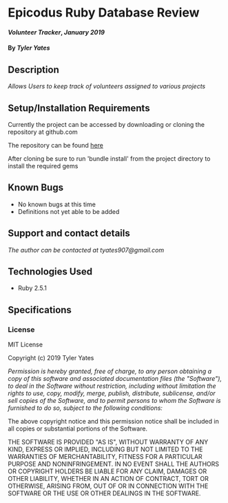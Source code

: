 # Epicodus Ruby Database Review

#### _Volunteer Tracker_, _January 2019_

#### By _**Tyler Yates**_

## Description

_Allows Users to keep track of volunteers assigned to various projects_

## Setup/Installation Requirements

Currently the project can be accessed by downloading or cloning the repository at github.com

The repository can be found [here](https://github.com/YTyler/yatesRubyDatabaseReview.git)

After cloning be sure to run 'bundle install' from the project directory to install the required gems

## Known Bugs

* No known bugs at this time
* Definitions not yet able to be added

## Support and contact details

_The author can be contacted at tyates907@gmail.com_

## Technologies Used

* Ruby 2.5.1

## Specifications

### License

MIT License

Copyright (c) 2019 Tyler Yates

*Permission is hereby granted, free of charge, to any person obtaining a copy
of this software and associated documentation files (the "Software"), to deal
in the Software without restriction, including without limitation the rights
to use, copy, modify, merge, publish, distribute, sublicense, and/or sell
copies of the Software, and to permit persons to whom the Software is
furnished to do so, subject to the following conditions:*

The above copyright notice and this permission notice shall be included in all
copies or substantial portions of the Software.

THE SOFTWARE IS PROVIDED "AS IS", WITHOUT WARRANTY OF ANY KIND, EXPRESS OR
IMPLIED, INCLUDING BUT NOT LIMITED TO THE WARRANTIES OF MERCHANTABILITY,
FITNESS FOR A PARTICULAR PURPOSE AND NONINFRINGEMENT. IN NO EVENT SHALL THE
AUTHORS OR COPYRIGHT HOLDERS BE LIABLE FOR ANY CLAIM, DAMAGES OR OTHER
LIABILITY, WHETHER IN AN ACTION OF CONTRACT, TORT OR OTHERWISE, ARISING FROM,
OUT OF OR IN CONNECTION WITH THE SOFTWARE OR THE USE OR OTHER DEALINGS IN THE
SOFTWARE.
